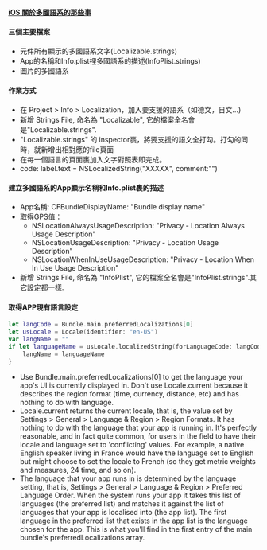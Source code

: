 #### [iOS 關於多國語系的那些事](https://franksios.medium.com/ios-localization-本地化-7b16b58bb9df)

#### 三個主要檔案
- 元件所有顯示的多國語系文字(Localizable.strings)
- App的名稱和Info.plist𥚃多國語系的描述(InfoPlist.strings)
- 圖片的多國語系

#### 作業方式
- 在 Project > Info > Localization，加入要支援的語系（如德文，日文...)
- 新增 Strings File, 命名為 "Localizable", 它的檔案全名會是"Localizable.strings".
- "Localizable.strings" 的 inspector裹，將要支援的語文全打勾。打勾的同時，就新增出相對應的file頁面
- 在每一個語言的頁面裹加入文字對照表即完成。
- code: label.text = NSLocalizedString("XXXXX", comment:"")

#### 建立多國語系的App顯示名稱和Info.plist裹的描述
- App名稱: CFBundleDisplayName: "Bundle display name"
- 取得GPS值：
    - NSLocationAlwaysUsageDescription: "Privacy - Location Always Usage Description"
    - NSLocationUsageDescription: "Privacy - Location Usage Description"
    - NSLocationWhenInUseUsageDescription: "Privacy - Location When In Use Usage Description"
- 新增 Strings File, 命名為 "InfoPlist", 它的檔案全名會是"InfoPlist.strings".其它設定都一樣.


#### 取得APP現有語言設定
```Swift
let langCode = Bundle.main.preferredLocalizations[0]
let usLocale = Locale(identifier: "en-US")
var langName = ""
if let languageName = usLocale.localizedString(forLanguageCode: langCode) {
    langName = languageName
}
```
- Use Bundle.main.preferredLocalizations[0] to get the language your app's UI is currently displayed in. Don't use Locale.current because it describes the region format (time, currency, distance, etc) and has nothing to do with language.
- Locale.current returns the current locale, that is, the value set by Settings > General > Language & Region > Region Formats. It has nothing to do with the language that your app is running in. It's perfectly reasonable, and in fact quite common, for users in the field to have their locale and language set to 'conflicting' values. For example, a native English speaker living in France would have the language set to English but might choose to set the locale to French (so they get metric weights and measures, 24 time, and so on).
- The language that your app runs in is determined by the language setting, that is, Settings > General > Language & Region > Preferred Language Order. When the system runs your app it takes this list of languages (the preferred list) and matches it against the list of languages that your app is localised into (the app list). The first language in the preferred list that exists in the app list is the language chosen for the app. This is what you'll find in the first entry of the main bundle's preferredLocalizations array.
